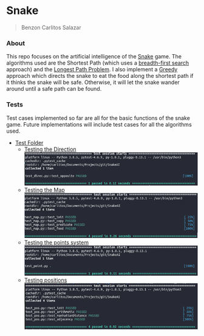 # Snake
> Benzon Carlitos Salazar

### About
This repo focuses on the artificial intelligence of the 
[Snake](https://en.wikipedia.org/wiki/Snake_(video_game_genre)) game.
The algorithms used are the Shortest Path (which uses a 
[breadth-first search](https://en.wikipedia.org/wiki/Breadth-first_search)
approach) and the 
[Longest Path Problem](https://en.wikipedia.org/wiki/Longest_path_problem).
I also implement a [Greedy](https://en.wikipedia.org/wiki/Greedy_algorithm)
 approach which directs the snake to eat the food along the shortest path if it
 thinks the snake will be safe. Otherwise, it will let the snake wander around
until a safe path can be found.

### Tests
Test cases implemented so far are all for the basic functions of 
the snake game. Future implementations will include test cases
for all the algorithms used.
* [Test Folder](./tests)
	* [Testing the Direction](./tests/base/test_direc.py)
	![test direction](./imgs/test_direc.png)
	* [Testing the Map](./test/base/test_map.py)
	![Test map](./imgs/test_map.png)
	* [Testing the points system](./tests/base/test_point.py)
	![Test point](./imgs/test_point.png)
	* [Testing positions](./tests/base/test_pos.py)
	![Testing positions](./imgs/test_pos.png)